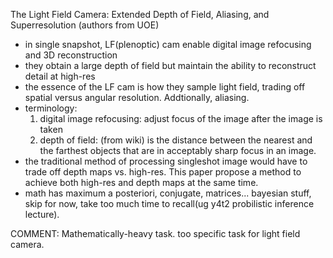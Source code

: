 The Light Field Camera: Extended Depth of Field, Aliasing, and Superresolution
(authors from UOE)
- in single snapshot, LF(plenoptic) cam enable digital image refocusing and 3D reconstruction
- they obtain a large depth of field but maintain the ability to reconstruct detail at high-res
- the essence of the LF cam is how they sample light field, trading off spatial versus angular resolution. Addtionally, aliasing. 
- terminology:
    1. digital image refocusing: adjust focus of the image after the image is taken
    2. depth of field: (from wiki) is the distance between the nearest and the farthest objects that are in acceptably sharp focus in an image.
- the traditional method of processing singleshot image would have to trade off depth maps vs. high-res. This paper propose a method to achieve both high-res and depth maps at the same time.
- math has maximum a posteriori, conjugate, matrices... bayesian stuff, skip for now, take too much time to recall(ug y4t2 probilistic inference lecture).

COMMENT:
Mathematically-heavy task.
too specific task for light field camera.